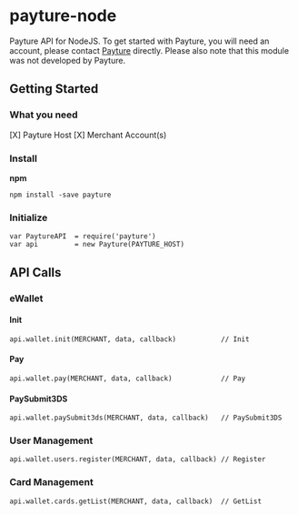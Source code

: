 # payture-node
Payture API for NodeJS. To get started with Payture, you will need an account, please contact [Payture](http://payture.com/) directly. Please also note that this module was not developed by Payture.

## Getting Started

### What you need
[X] Payture Host
[X] Merchant Account(s)

### Install
**npm**
```console
npm install -save payture
```

### Initialize
```node
var PaytureAPI  = require('payture')
var api         = new Payture(PAYTURE_HOST)
```

## API Calls

### eWallet
#### Init
```node
api.wallet.init(MERCHANT, data, callback)           // Init
```
#### Pay
```node
api.wallet.pay(MERCHANT, data, callback)            // Pay
```
#### PaySubmit3DS
```node
api.wallet.paySubmit3ds(MERCHANT, data, callback)   // PaySubmit3DS
```
### User Management
```node
api.wallet.users.register(MERCHANT, data, callback) // Register
```
### Card Management
```node
api.wallet.cards.getList(MERCHANT, data, callback)  // GetList
```
